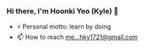 
### Hi there, I'm Hoonki Yeo (Kyle) 👋
- ⚡ Personal motto: learn by doing
- 📫 How to reach me...hky1721@gmail.com

